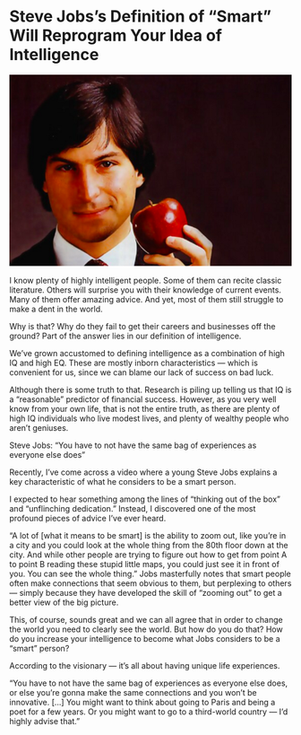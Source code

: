 # Steve Jobs’s Definition of “Smart” Will Reprogram Your Idea of Intelligence

![Branching](steavejobs.png)

I know plenty of highly intelligent people. Some of them can recite classic literature. Others will surprise you with their knowledge of current events. Many of them offer amazing advice. And yet, most of them still struggle to make a dent in the world.

Why is that? Why do they fail to get their careers and businesses off the ground?
Part of the answer lies in our definition of intelligence.

We’ve grown accustomed to defining intelligence as a combination of high IQ and high EQ. These are mostly inborn characteristics — which is convenient for us, since we can blame our lack of success on bad luck.

Although there is some truth to that. Research is piling up telling us that IQ is a “reasonable” predictor of financial success. However, as you very well know from your own life, that is not the entire truth, as there are plenty of high IQ individuals who live modest lives, and plenty of wealthy people who aren’t geniuses.

Steve Jobs: “You have to not have the same bag of experiences as everyone else does”

Recently, I’ve come across a video where a young Steve Jobs explains a key characteristic of what he considers to be a smart person.

I expected to hear something among the lines of “thinking out of the box” and “unflinching dedication.” Instead, I discovered one of the most profound pieces of advice I’ve ever heard.

“A lot of [what it means to be smart] is the ability to zoom out, like you’re in a city and you could look at the whole thing from the 80th floor down at the city. And while other people are trying to figure out how to get from point A to point B reading these stupid little maps, you could just see it in front of you. You can see the whole thing.”
Jobs masterfully notes that smart people often make connections that seem obvious to them, but perplexing to others — simply because they have developed the skill of “zooming out” to get a better view of the big picture.

This, of course, sounds great and we can all agree that in order to change the world you need to clearly see the world. But how do you do that? How do you increase your intelligence to become what Jobs considers to be a “smart” person?

According to the visionary — it’s all about having unique life experiences.

“You have to not have the same bag of experiences as everyone else does, or else you’re gonna make the same connections and you won’t be innovative. […] You might want to think about going to Paris and being a poet for a few years. Or you might want to go to a third-world country — I’d highly advise that.”
